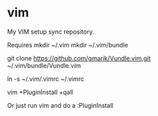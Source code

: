 # vim
My VIM setup sync repository.

Requires
mkdir ~/.vim
mkdir ~/.vim/bundle

git clone https://github.com/gmarik/Vundle.vim.git ~/.vim/bundle/Vundle.vim

ln -s ~/.vim/.vimrc ~/.vimrc

vim +PluginInstall +qall

Or just run vim and do a :PluginInstall
